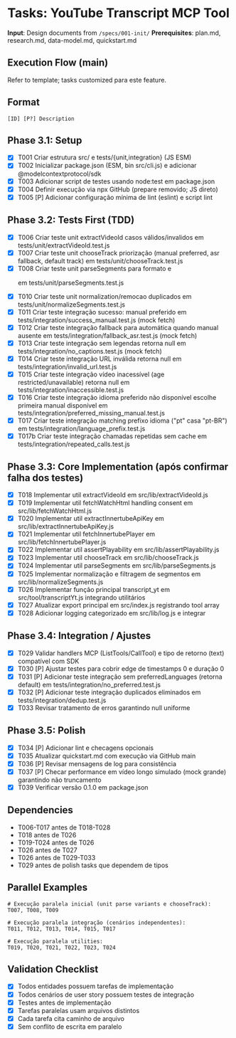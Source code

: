 # Tasks: YouTube Transcript MCP Tool

**Input**: Design documents from `/specs/001-init/`
**Prerequisites**: plan.md, research.md, data-model.md, quickstart.md

## Execution Flow (main)
Refer to template; tasks customized para este feature.

## Format
`[ID] [P?] Description`

## Phase 3.1: Setup
- [x] T001 Criar estrutura src/ e tests/{unit,integration} (JS ESM)
- [x] T002 Inicializar package.json (ESM, bin src/cli.js) e adicionar @modelcontextprotocol/sdk
- [x] T003 Adicionar script de testes usando node:test em package.json
- [x] T004 Definir execução via npx GitHub (prepare removido; JS direto)
- [x] T005 [P] Adicionar configuração mínima de lint (eslint) e script lint

## Phase 3.2: Tests First (TDD)
- [x] T006 Criar teste unit extractVideoId casos válidos/invalidos em tests/unit/extractVideoId.test.js
- [x] T007 Criar teste unit chooseTrack priorização (manual preferred, asr fallback, default track) em tests/unit/chooseTrack.test.js
- [x] T008 Criar teste unit parseSegments para formato <transcript><text> e <timedtext><body><p> em tests/unit/parseSegments.test.js
- [x] T010 Criar teste unit normalization/remocao duplicados em tests/unit/normalizeSegments.test.js
- [x] T011 Criar teste integração sucesso: manual preferido em tests/integration/success_manual.test.js (mock fetch)
- [x] T012 Criar teste integração fallback para automática quando manual ausente em tests/integration/fallback_asr.test.js (mock fetch)
- [x] T013 Criar teste integração sem legendas retorna null em tests/integration/no_captions.test.js (mock fetch)
- [x] T014 Criar teste integração URL inválida retorna null em tests/integration/invalid_url.test.js
- [x] T015 Criar teste integração vídeo inacessível (age restricted/unavailable) retorna null em tests/integration/inaccessible.test.js
- [x] T016 Criar teste integração idioma preferido não disponível escolhe primeira manual disponível em tests/integration/preferred_missing_manual.test.js
- [x] T017 Criar teste integração matching prefixo idioma ("pt" casa "pt-BR") em tests/integration/language_prefix.test.js
- [x] T017b Criar teste integração chamadas repetidas sem cache em tests/integration/repeated_calls.test.js

## Phase 3.3: Core Implementation (após confirmar falha dos testes)
- [x] T018 Implementar util extractVideoId em src/lib/extractVideoId.js
- [x] T019 Implementar util fetchWatchHtml handling consent em src/lib/fetchWatchHtml.js
- [x] T020 Implementar util extractInnertubeApiKey em src/lib/extractInnertubeApiKey.js
- [x] T021 Implementar util fetchInnertubePlayer em src/lib/fetchInnertubePlayer.js
- [x] T022 Implementar util assertPlayability em src/lib/assertPlayability.js
- [x] T023 Implementar util chooseTrack em src/lib/chooseTrack.js
- [x] T024 Implementar util parseSegments em src/lib/parseSegments.js
- [x] T025 Implementar normalização e filtragem de segmentos em src/lib/normalizeSegments.js
- [x] T026 Implementar função principal transcript_yt em src/tool/transcriptYt.js integrando utilitários
- [x] T027 Atualizar export principal em src/index.js registrando tool array
- [x] T028 Adicionar logging categorizado em src/lib/log.js e integrar

## Phase 3.4: Integration / Ajustes
- [x] T029 Validar handlers MCP (ListTools/CallTool) e tipo de retorno (text) compatível com SDK
- [x] T030 [P] Ajustar testes para cobrir edge de timestamps 0 e duração 0
- [x] T031 [P] Adicionar teste integração sem preferredLanguages (retorna default) em tests/integration/no_preferred.test.js
- [x] T032 [P] Adicionar teste integração duplicados eliminados em tests/integration/dedup.test.js
- [x] T033 Revisar tratamento de erros garantindo null uniforme

## Phase 3.5: Polish
- [x] T034 [P] Adicionar lint e checagens opcionais
- [x] T035 Atualizar quickstart.md com execução via GitHub main
- [x] T036 [P] Revisar mensagens de log para consistência
- [x] T037 [P] Checar performance em vídeo longo simulado (mock grande) garantindo não truncamento
- [x] T039 Verificar versão 0.1.0 em package.json

## Dependencies
- T006-T017 antes de T018-T028
- T018 antes de T026
- T019-T024 antes de T026
- T026 antes de T027
- T026 antes de T029-T033
- T029 antes de polish tasks que dependem de tipos

## Parallel Examples
```
# Execução paralela inicial (unit parse variants e chooseTrack):
T007, T008, T009

# Execução paralela integração (cenários independentes):
T011, T012, T013, T014, T015, T017

# Execução paralela utilities:
T019, T020, T021, T022, T023, T024
```

## Validation Checklist
- [x] Todos entidades possuem tarefas de implementação
- [x] Todos cenários de user story possuem testes de integração
- [x] Testes antes de implementação
- [x] Tarefas paralelas usam arquivos distintos
- [x] Cada tarefa cita caminho de arquivo
- [x] Sem conflito de escrita em paralelo
